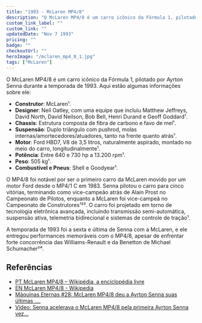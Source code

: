 ```yaml
---
title: "1993 - McLaren MP4/8"
description: "O McLaren MP4/8 é um carro icônico da Fórmula 1, pilotado por Ayrton Senna durante a temporada de 1993."
custom_link_label: ""
custom_link: ""
updatedDate: "Nov 7 1993"
pricing: ""
badge: ""
checkoutUrl: ""
heroImage: "/mclaren_mp4_8_1.jpg"
tags: ["McLaren"]
---
```


O McLaren MP4/8 é um carro icônico da Fórmula 1, pilotado por Ayrton Senna durante a temporada de 1993. Aqui estão algumas informações sobre ele:

- **Construtor**: McLaren¹.
- **Designer**: Neil Oatley, com uma equipe que incluiu Matthew Jeffreys, David North, David Neilson, Bob Bell, Henri Durand e Geoff Goddard¹.
- **Chassis**: Estrutura composta de fibra de carbono e favo de mel¹.
- **Suspensão**: Duplo triângulo com pushrod, molas internas/amortecedores/atuadores, tanto na frente quanto atrás¹.
- **Motor**: Ford HBD7, V8 de 3,5 litros, naturalmente aspirado, montado no meio do carro, longitudinalmente¹.
- **Potência**: Entre 640 e 730 hp a 13.200 rpm¹.
- **Peso**: 505 kg¹.
- **Combustível e Pneus**: Shell e Goodyear¹.

O MP4/8 foi notável por ser o primeiro carro da McLaren movido por um motor Ford desde o MP4/1 C em 1983. Senna pilotou o carro para cinco vitórias, terminando como vice-campeão atrás de Alain Prost no Campeonato de Pilotos, enquanto a McLaren foi vice-campeã no Campeonato de Construtores¹²³. O carro foi projetado em torno de tecnologia eletrônica avançada, incluindo transmissão semi-automática, suspensão ativa, telemetria bidirecional e sistemas de controle de tração¹.

A temporada de 1993 foi a sexta e última de Senna com a McLaren, e ele entregou performances memoráveis com o MP4/8, apesar de enfrentar forte concorrência das Williams-Renault e da Benetton de Michael Schumacher²⁴.


## Referências

  - [PT McLaren MP4/8 – Wikipédia, a enciclopédia livre](https://pt.wikipedia.org/wiki/McLaren_MP4/8)
  - [EN McLaren MP4/8 - Wikipedia](https://en.wikipedia.org/wiki/McLaren_MP4/8)
  - [Máquinas Eternas #28: McLaren MP4/8 deu a Ayrton Senna suas últimas ....](https://ge.globo.com/motor/formula-1/blogs/f1-memoria/post/2020/04/10/maquinas-eternas-28-mclaren-mp48-deu-a-ayrton-senna-suas-ultimas-vitorias-na-f1.ghtml)
  - [Vídeo: Senna acelerava o McLaren MP4/8 pela primeira Ayrton Senna vez...](https://senna.com/video-senna-acelerava-o-mclaren-mp4-8-pela-primeira-vez-silverstone/)



